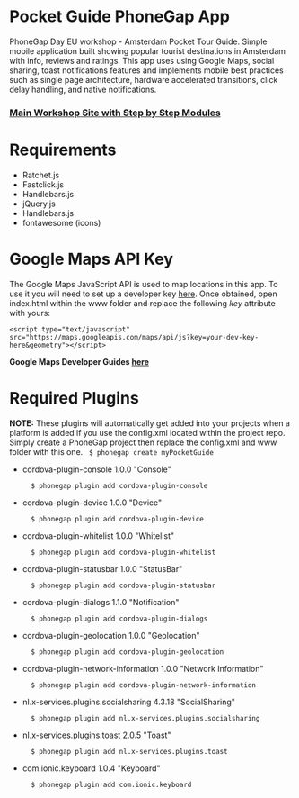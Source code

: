 # Pocket Guide PhoneGap App
PhoneGap Day EU workshop - Amsterdam Pocket Tour Guide. Simple mobile application built showing popular tourist destinations
 in Amsterdam with info, reviews and ratings. This app uses using Google Maps, social sharing, toast notifications features
 and implements mobile best practices such as single page architecture, hardware accelerated transitions, click delay handling, 
 and native notifications.
 
### [Main Workshop Site with Step by Step Modules](hollyschinsky.github.io/pocket-guide)

Requirements
============
- Ratchet.js  
- Fastclick.js
- Handlebars.js
- jQuery.js
- Handlebars.js
- fontawesome (icons)

Google Maps API Key
===================
The Google Maps JavaScript API is used to map locations in this app. To use it you will need to set up a developer key
 [here](https://developers.google.com/). Once obtained, open index.html within the www folder and replace the following 
  *key* attribute with yours:
   
    <script type="text/javascript" src="https://maps.googleapis.com/maps/api/js?key=your-dev-key-here&geometry"></script>

**Google Maps Developer Guides [here](https://developers.google.com/maps/documentation/javascript/)** 

Required Plugins
================
 **NOTE:** These plugins will automatically get added into your projects when a platform is added if you use the config.xml located within the 
project repo. Simply create a PhoneGap project then replace the config.xml and www folder with this one. ` $ phonegap create myPocketGuide`

- cordova-plugin-console 1.0.0 "Console"
        
        $ phonegap plugin add cordova-plugin-console
        
- cordova-plugin-device 1.0.0 "Device"
        
        $ phonegap plugin add cordova-plugin-device
        
- cordova-plugin-whitelist 1.0.0 "Whitelist"
        
        $ phonegap plugin add cordova-plugin-whitelist
        
- cordova-plugin-statusbar 1.0.0 "StatusBar"
        
        $ phonegap plugin add cordova-plugin-statusbar

- cordova-plugin-dialogs 1.1.0 "Notification"
        
        $ phonegap plugin add cordova-plugin-dialogs
        
- cordova-plugin-geolocation 1.0.0 "Geolocation"
        
        $ phonegap plugin add cordova-plugin-geolocation

- cordova-plugin-network-information 1.0.0 "Network Information"

        $ phonegap plugin add cordova-plugin-network-information

- nl.x-services.plugins.socialsharing 4.3.18 "SocialSharing"
        
        $ phonegap plugin add nl.x-services.plugins.socialsharing

- nl.x-services.plugins.toast 2.0.5 "Toast"
        
        $ phonegap plugin add nl.x-services.plugins.toast

- com.ionic.keyboard 1.0.4 "Keyboard"
    
        $ phonegap plugin add com.ionic.keyboard




        
        
        
        
        
        
        


